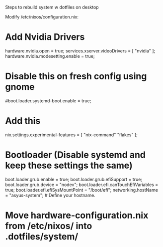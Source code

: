 Steps to rebuild system w dotfiles on desktop

Modify /etc/nixos/configuration.nix:
  # Add Nvidia Drivers
  hardware.nvidia.open = true;
  services.xserver.videoDrivers = [ "nvidia" ];
  hardware.nvidia.modesetting.enable = true;

  # Disable this on fresh config using gnome
  #boot.loader.systemd-boot.enable = true;
  
  # Add this
  nix.settings.experimental-features = [ "nix-command" "flakes" ];

  # Bootloader (Disable systemd and keep these settings the same)
  boot.loader.grub.enable = true;
  boot.loader.grub.efiSupport = true;
  boot.loader.grub.device = "nodev";
  boot.loader.efi.canTouchEfiVariables = true;
  boot.loader.efi.efiSysMountPoint = "/boot/efi";
  networking.hostName = "asyus-system"; # Define your hostname.

  # Move hardware-configuration.nix from /etc/nixos/ into .dotfiles/system/